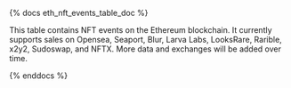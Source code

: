 {% docs eth_nft_events_table_doc %}

This table contains NFT events on the Ethereum blockchain. It currently supports sales on Opensea, Seaport, Blur, Larva Labs, LooksRare, Rarible, x2y2, Sudoswap, and NFTX. More data and exchanges will be added over time. 

{% enddocs %}